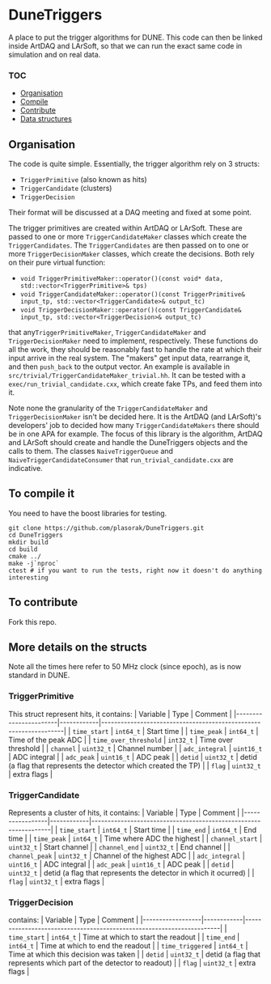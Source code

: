 # DuneTriggers
A place to put the trigger algorithms for DUNE. This code can then be
linked inside ArtDAQ and LArSoft, so that we can run the exact same
code in simulation and on real data.

### TOC
 - [Organisation](#organisation)
 - [Compile](#compile)
 - [Contribute](#contribute)
 - [Data structures](#structs)


<a name="organisation"/>

## Organisation
The code is quite simple. Essentially, the trigger algorithm rely on 3
structs:
 - `TriggerPrimitive` (also known as hits)
 - `TriggerCandidate` (clusters)
 - `TriggerDecision`
 
Their format will be discussed at a DAQ meeting and fixed at some point.

The trigger primitives are created within ArtDAQ or LArSoft. These are
passed to one or more `TriggerCandidateMaker` classes which create the
`TriggerCandidates`. The `TriggerCandidates` are then passed on to one
or more `TriggerDecisionMaker` classes, which create the
decisions. Both rely on their pure virtual function:
 - `void TriggerPrimitiveMaker::operator()(const void* data, std::vector<TriggerPrimitive>& tps)`
 - `void TriggerCandidateMaker::operator()(const TriggerPrimitive& input_tp, std::vector<TriggerCandidate>& output_tc)`
 - `void TriggerDecisionMaker::operator()(const TriggerCandidate& input_tp, std::vector<TriggerDecision>& output_tc)`

that any`TriggerPrimitiveMaker`, `TriggerCandidateMaker` and
`TriggerDecisionMaker` need to implement, respectively. These
functions do all the work, they should be reasonably fast to handle
the rate at which their input arrive in the real system. The "makers"
get input data, rearrange it, and then `push_back` to the output
vector. An example is available in
`src/trivial/TriggerCandidateMaker_trivial.hh`. It can be tested with
a `exec/run_trivial_candidate.cxx`, which create fake TPs, and feed
them into it.

Note none the granularity of the `TriggerCandidateMaker` and
`TriggerDecisionMaker` isn't be decided here.  It is the ArtDAQ (and
LArSoft)'s developers' job to decided how many
`TriggerCandidateMakers` there should be in one APA for example. The
focus of this library is the algorithm, ArtDAQ and LArSoft should
create and handle the DuneTriggers objects and the calls to them. The
classes `NaiveTriggerQueue` and `NaiveTriggerCandidateConsumer` that
`run_trivial_candidate.cxx` are indicative.

<a name="compile"/>

## To compile it
You need to have the boost libraries for testing.
```
git clone https://github.com/plasorak/DuneTriggers.git
cd DuneTriggers
mkdir build
cd build
cmake ../
make -j`nproc`
ctest # if you want to run the tests, right now it doesn't do anything interesting
```

<a name="contribute"/>

## To contribute
Fork this repo.

<a name="structs"/>

## More details on the structs
Note all the times here refer to 50 MHz clock (since epoch), as is now standard in DUNE.

### TriggerPrimitive
This struct represent hits, it contains:
| Variable              | Type       | Comment                                                          |
|-----------------------|------------|------------------------------------------------------------------|
| `time_start`          | `int64_t`  | Start time                                                       |
| `time_peak`           | `int64_t`  | Time of the peak ADC                                             |
| `time_over_threshold` | `int32_t`  | Time over threshold                                              |
| `channel`             | `uint32_t` | Channel number                                                   |
| `adc_integral`        | `uint16_t` | ADC integral                                                     |
| `adc_peak`            | `uint16_t` | ADC peak                                                         |
| `detid`               | `uint32_t` | detid (a flag that represents the detector which created the TP) |
| `flag`                | `uint32_t` | extra flags                                                      |

### TriggerCandidate
Represents a cluster of hits, it contains:
| Variable        | Type       | Comment                                                         |
|-----------------|------------|-----------------------------------------------------------------|
| `time_start`    | `int64_t`  | Start time                                                      |
| `time_end`      | `int64_t`  | End time                                                        |
| `time_peak`     | `int64_t`  | Time where ADC the highest                                      |
| `channel_start` | `uint32_t` | Start channel                                                   |
| `channel_end`   | `uint32_t` | End channel                                                     |
| `channel_peak`  | `uint32_t` | Channel of the highest ADC                                      |
| `adc_integral`  | `uint16_t` | ADC integral                                                    |
| `adc_peak`      | `uint16_t` | ADC peak                                                        |
| `detid`         | `uint32_t` | detid (a flag that represents the detector in which it ocurred) |
| `flag`          | `uint32_t` | extra flags                                                     |
 
### TriggerDecision
contains:
| Variable         | Type       | Comment                                                              |
|------------------|------------|----------------------------------------------------------------------|
| `time_start`     | `int64_t`  | Time at which to start the readout                                   |
| `time_end`       | `int64_t`  | Time at which to end the readout                                     |
| `time_triggered` | `int64_t`  | Time at which this decision was taken                                |
| `detid`          | `uint32_t` | detid (a flag that represents which part of the detector to readout) |
| `flag`           | `uint32_t` | extra flags                                                          |

